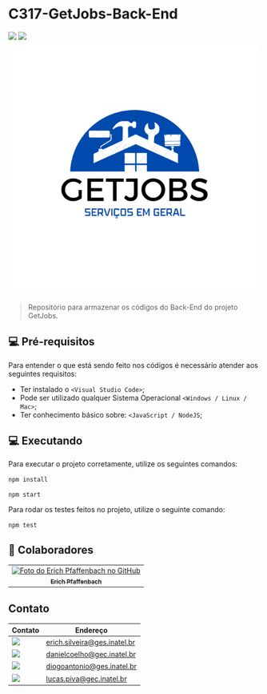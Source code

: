 # C317-GetJobs-Back-End

<img src="https://img.shields.io/badge/JavaScript-F7DF1E?style=for-the-badge&logo=javascript&logoColor=black" /> <img src="https://img.shields.io/badge/Node.js-43853D?style=for-the-badge&logo=node.js&logoColor=white" />
<img src="GetJobs.png">

> Repositório para armazenar os códigos do Back-End do projeto GetJobs.

## 💻 Pré-requisitos

Para entender o que está sendo feito nos códigos é necessário atender aos seguintes requisitos:

* Ter instalado o `<Visual Studio Code>`;
* Pode ser utilizado qualquer Sistema Operacional `<Windows / Linux / Mac>`;
* Ter conhecimento básico sobre: `<JavaScript / NodeJS`;

## 💻 Executando

Para executar o projeto corretamente, utilize os seguintes comandos:
 ```
 npm install
 ```
 ```
 npm start
 ```

Para rodar os testes feitos no projeto, utilize o seguinte comando:
 ```
 npm test
 ```

## 🤝 Colaboradores

<table>
  <tr>
    <td align="center">
      <a href="#">
        <img src="https://avatars.githubusercontent.com/u/49520647?v=4" width="100px;" alt="Foto do Erich Pfaffenbach no GitHub"/><br>
        <sub>
          <b>Erich Pfaffenbach</b>
        </sub>
      </a>
    </td>
</table>

## Contato
Contato | Endereço
------------ | -------------
<img src="https://img.shields.io/badge/Microsoft_Outlook-0078D4?style=for-the-badge&logo=microsoft-outlook&logoColor=white" /> | erich.silveira@ges.inatel.br
<img src="https://img.shields.io/badge/Microsoft_Outlook-0078D4?style=for-the-badge&logo=microsoft-outlook&logoColor=white" /> | danielcoelho@gec.inatel.br
<img src="https://img.shields.io/badge/Microsoft_Outlook-0078D4?style=for-the-badge&logo=microsoft-outlook&logoColor=white" /> | diogoantonio@ges.inatel.br
<img src="https://img.shields.io/badge/Microsoft_Outlook-0078D4?style=for-the-badge&logo=microsoft-outlook&logoColor=white" /> | lucas.piva@gec.inatel.br
